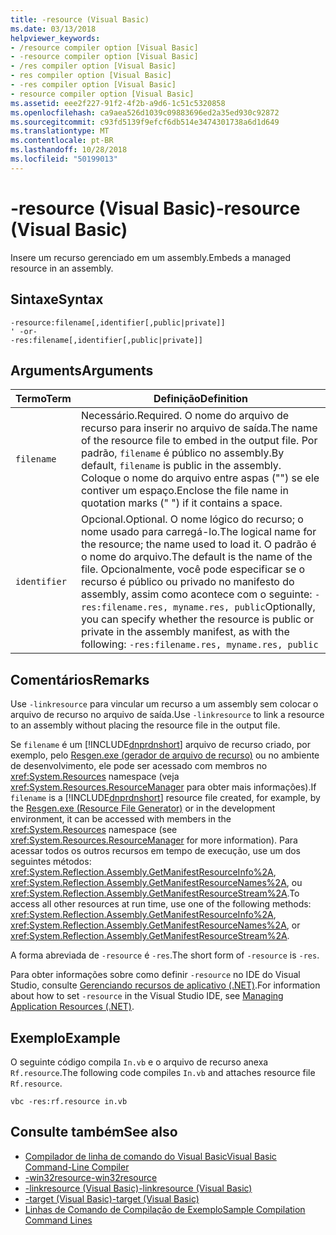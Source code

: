 ```yaml
---
title: -resource (Visual Basic)
ms.date: 03/13/2018
helpviewer_keywords:
- /resource compiler option [Visual Basic]
- -resource compiler option [Visual Basic]
- /res compiler option [Visual Basic]
- res compiler option [Visual Basic]
- -res compiler option [Visual Basic]
- resource compiler option [Visual Basic]
ms.assetid: eee2f227-91f2-4f2b-a9d6-1c51c5320858
ms.openlocfilehash: ca9aea526d1039c09883696ed2a35ed930c92872
ms.sourcegitcommit: c93fd5139f9efcf6db514e3474301738a6d1d649
ms.translationtype: MT
ms.contentlocale: pt-BR
ms.lasthandoff: 10/28/2018
ms.locfileid: "50199013"
---
```

# <a name="-resource-visual-basic"></a><span data-ttu-id="bbb93-102">-resource (Visual Basic)</span><span class="sxs-lookup"><span data-stu-id="bbb93-102">-resource (Visual Basic)</span></span>
<span data-ttu-id="bbb93-103">Insere um recurso gerenciado em um assembly.</span><span class="sxs-lookup"><span data-stu-id="bbb93-103">Embeds a managed resource in an assembly.</span></span>  
  
## <a name="syntax"></a><span data-ttu-id="bbb93-104">Sintaxe</span><span class="sxs-lookup"><span data-stu-id="bbb93-104">Syntax</span></span>  
  
```  
-resource:filename[,identifier[,public|private]]  
' -or-  
-res:filename[,identifier[,public|private]]  
```  
  
## <a name="arguments"></a><span data-ttu-id="bbb93-105">Arguments</span><span class="sxs-lookup"><span data-stu-id="bbb93-105">Arguments</span></span>  
  
|<span data-ttu-id="bbb93-106">Termo</span><span class="sxs-lookup"><span data-stu-id="bbb93-106">Term</span></span>|<span data-ttu-id="bbb93-107">Definição</span><span class="sxs-lookup"><span data-stu-id="bbb93-107">Definition</span></span>|  
|---|---|  
|`filename`|<span data-ttu-id="bbb93-108">Necessário.</span><span class="sxs-lookup"><span data-stu-id="bbb93-108">Required.</span></span> <span data-ttu-id="bbb93-109">O nome do arquivo de recurso para inserir no arquivo de saída.</span><span class="sxs-lookup"><span data-stu-id="bbb93-109">The name of the resource file to embed in the output file.</span></span> <span data-ttu-id="bbb93-110">Por padrão, `filename` é público no assembly.</span><span class="sxs-lookup"><span data-stu-id="bbb93-110">By default, `filename` is public in the assembly.</span></span> <span data-ttu-id="bbb93-111">Coloque o nome do arquivo entre aspas ("") se ele contiver um espaço.</span><span class="sxs-lookup"><span data-stu-id="bbb93-111">Enclose the file name in quotation marks (" ") if it contains a space.</span></span>|  
|`identifier`|<span data-ttu-id="bbb93-112">Opcional.</span><span class="sxs-lookup"><span data-stu-id="bbb93-112">Optional.</span></span> <span data-ttu-id="bbb93-113">O nome lógico do recurso; o nome usado para carregá-lo.</span><span class="sxs-lookup"><span data-stu-id="bbb93-113">The logical name for the resource; the name used to load it.</span></span> <span data-ttu-id="bbb93-114">O padrão é o nome do arquivo.</span><span class="sxs-lookup"><span data-stu-id="bbb93-114">The default is the name of the file.</span></span> <span data-ttu-id="bbb93-115">Opcionalmente, você pode especificar se o recurso é público ou privado no manifesto do assembly, assim como acontece com o seguinte: `-res:filename.res, myname.res, public`</span><span class="sxs-lookup"><span data-stu-id="bbb93-115">Optionally, you can specify whether the resource is public or private in the assembly manifest, as with the following: `-res:filename.res, myname.res, public`</span></span>|  
  
## <a name="remarks"></a><span data-ttu-id="bbb93-116">Comentários</span><span class="sxs-lookup"><span data-stu-id="bbb93-116">Remarks</span></span>  
 <span data-ttu-id="bbb93-117">Use `-linkresource` para vincular um recurso a um assembly sem colocar o arquivo de recurso no arquivo de saída.</span><span class="sxs-lookup"><span data-stu-id="bbb93-117">Use `-linkresource` to link a resource to an assembly without placing the resource file in the output file.</span></span>  
  
 <span data-ttu-id="bbb93-118">Se `filename` é um [!INCLUDE[dnprdnshort](~/includes/dnprdnshort-md.md)] arquivo de recurso criado, por exemplo, pelo [Resgen.exe (gerador de arquivo de recurso)](../../../framework/tools/resgen-exe-resource-file-generator.md) ou no ambiente de desenvolvimento, ele pode ser acessado com membros no <xref:System.Resources> namespace (veja <xref:System.Resources.ResourceManager> para obter mais informações).</span><span class="sxs-lookup"><span data-stu-id="bbb93-118">If `filename` is a [!INCLUDE[dnprdnshort](~/includes/dnprdnshort-md.md)] resource file created, for example, by the [Resgen.exe (Resource File Generator)](../../../framework/tools/resgen-exe-resource-file-generator.md) or in the development environment, it can be accessed with members in the <xref:System.Resources> namespace (see <xref:System.Resources.ResourceManager> for more information).</span></span> <span data-ttu-id="bbb93-119">Para acessar todos os outros recursos em tempo de execução, use um dos seguintes métodos: <xref:System.Reflection.Assembly.GetManifestResourceInfo%2A>, <xref:System.Reflection.Assembly.GetManifestResourceNames%2A>, ou <xref:System.Reflection.Assembly.GetManifestResourceStream%2A>.</span><span class="sxs-lookup"><span data-stu-id="bbb93-119">To access all other resources at run time, use one of the following methods: <xref:System.Reflection.Assembly.GetManifestResourceInfo%2A>, <xref:System.Reflection.Assembly.GetManifestResourceNames%2A>, or <xref:System.Reflection.Assembly.GetManifestResourceStream%2A>.</span></span>  
  
 <span data-ttu-id="bbb93-120">A forma abreviada de `-resource` é `-res`.</span><span class="sxs-lookup"><span data-stu-id="bbb93-120">The short form of `-resource` is `-res`.</span></span>  
  
 <span data-ttu-id="bbb93-121">Para obter informações sobre como definir `-resource` no IDE do Visual Studio, consulte [Gerenciando recursos de aplicativo (.NET)](/visualstudio/ide/managing-application-resources-dotnet).</span><span class="sxs-lookup"><span data-stu-id="bbb93-121">For information about how to set `-resource` in the Visual Studio IDE, see [Managing Application Resources (.NET)](/visualstudio/ide/managing-application-resources-dotnet).</span></span>  
  
## <a name="example"></a><span data-ttu-id="bbb93-122">Exemplo</span><span class="sxs-lookup"><span data-stu-id="bbb93-122">Example</span></span>  
 <span data-ttu-id="bbb93-123">O seguinte código compila `In.vb` e o arquivo de recurso anexa `Rf.resource`.</span><span class="sxs-lookup"><span data-stu-id="bbb93-123">The following code compiles `In.vb` and attaches resource file `Rf.resource`.</span></span>  
  
```console
vbc -res:rf.resource in.vb  
```  
  
## <a name="see-also"></a><span data-ttu-id="bbb93-124">Consulte também</span><span class="sxs-lookup"><span data-stu-id="bbb93-124">See also</span></span>

- [<span data-ttu-id="bbb93-125">Compilador de linha de comando do Visual Basic</span><span class="sxs-lookup"><span data-stu-id="bbb93-125">Visual Basic Command-Line Compiler</span></span>](../../../visual-basic/reference/command-line-compiler/index.md)  
- [<span data-ttu-id="bbb93-126">-win32resource</span><span class="sxs-lookup"><span data-stu-id="bbb93-126">-win32resource</span></span>](../../../visual-basic/reference/command-line-compiler/win32resource.md)  
- [<span data-ttu-id="bbb93-127">-linkresource (Visual Basic)</span><span class="sxs-lookup"><span data-stu-id="bbb93-127">-linkresource (Visual Basic)</span></span>](../../../visual-basic/reference/command-line-compiler/linkresource.md)  
- [<span data-ttu-id="bbb93-128">-target (Visual Basic)</span><span class="sxs-lookup"><span data-stu-id="bbb93-128">-target (Visual Basic)</span></span>](../../../visual-basic/reference/command-line-compiler/target.md)  
- [<span data-ttu-id="bbb93-129">Linhas de Comando de Compilação de Exemplo</span><span class="sxs-lookup"><span data-stu-id="bbb93-129">Sample Compilation Command Lines</span></span>](../../../visual-basic/reference/command-line-compiler/sample-compilation-command-lines.md)
